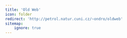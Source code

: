 ```yaml
---
title: 'Old Web'
icon: folder
redirect: 'http://petrol.natur.cuni.cz/~ondro/oldweb'
sitemap:
    ignore: true
---
```


